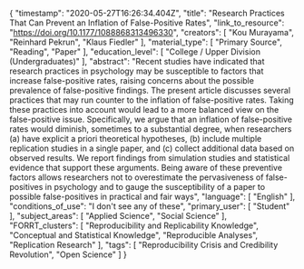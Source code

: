 {
    "timestamp": "2020-05-27T16:26:34.404Z",
    "title": "Research Practices That Can Prevent an Inflation of False-Positive Rates",
    "link_to_resource": "https://doi.org/10.1177/1088868313496330",
    "creators": [
        "Kou Murayama",
        "Reinhard Pekrun",
        "Klaus Fiedler"
    ],
    "material_type": [
        "Primary Source",
        "Reading",
        "Paper"
    ],
    "education_level": [
        "College / Upper Division (Undergraduates)"
    ],
    "abstract": "Recent studies have indicated that research practices in psychology may be susceptible to factors that increase false-positive rates, raising concerns about the possible prevalence of false-positive findings. The present article discusses several practices that may run counter to the inflation of false-positive rates. Taking these practices into account would lead to a more balanced view on the false-positive issue. Specifically, we argue that an inflation of false-positive rates would diminish, sometimes to a substantial degree, when researchers (a) have explicit a priori theoretical hypotheses, (b) include multiple replication studies in a single paper, and (c) collect additional data based on observed results. We report findings from simulation studies and statistical evidence that support these arguments. Being aware of these preventive factors allows researchers not to overestimate the pervasiveness of false-positives in psychology and to gauge the susceptibility of a paper to possible false-positives in practical and fair ways",
    "language": [
        "English"
    ],
    "conditions_of_use": "I don't see any of these",
    "primary_user": [
        "Student"
    ],
    "subject_areas": [
        "Applied Science",
        "Social Science"
    ],
    "FORRT_clusters": [
        "Reproducibility and Replicability Knowledge",
        "Conceptual and Statistical Knowledge",
        "Reproducible Analyses",
        "Replication Research"
    ],
    "tags": [
        "Reproducibility Crisis and Credibility Revolution",
        "Open Science"
    ]
}